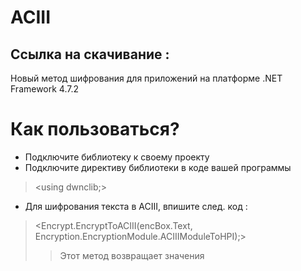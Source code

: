 # ACIII
## Ссылка на скачивание : 
Новый метод шифрования для приложений на платформе .NET Framework 4.7.2

# Как пользоваться?
- Подключите библиотеку к своему проекту
- Подключите директиву библиотеки в коде вашей программы
> <using dwnclib;>
- Для шифрования текста в ACIII, впишите след. код :
> <Encrypt.EncryptToACIII(encBox.Text, Encryption.EncryptionModule.ACIIIModuleToHPI);>
>> Этот метод возвращает значения <string>
